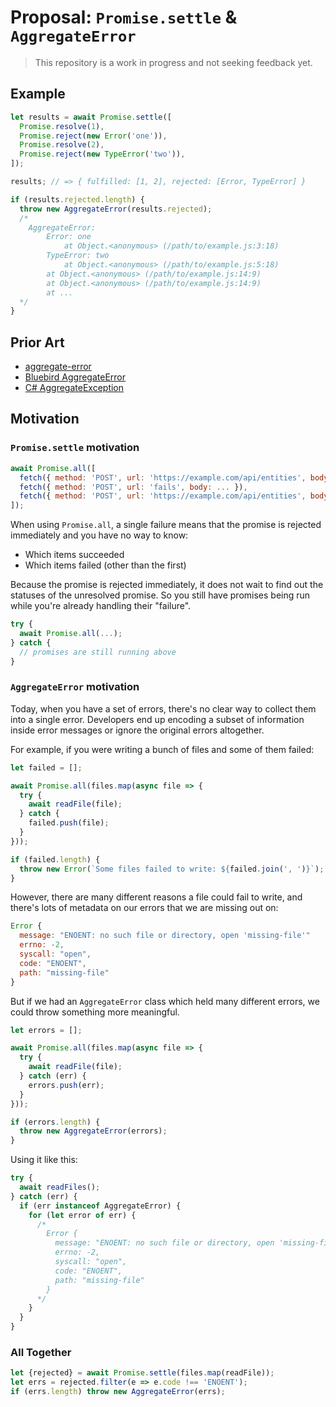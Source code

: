 # Proposal: `Promise.settle` & `AggregateError`

> This repository is a work in progress and not seeking feedback yet.

## Example

```js
let results = await Promise.settle([
  Promise.resolve(1),
  Promise.reject(new Error('one')),
  Promise.resolve(2),
  Promise.reject(new TypeError('two')),
]);

results; // => { fulfilled: [1, 2], rejected: [Error, TypeError] }

if (results.rejected.length) {
  throw new AggregateError(results.rejected);
  /*
    AggregateError:
        Error: one
            at Object.<anonymous> (/path/to/example.js:3:18)
        TypeError: two
            at Object.<anonymous> (/path/to/example.js:5:18)
        at Object.<anonymous> (/path/to/example.js:14:9)
        at Object.<anonymous> (/path/to/example.js:14:9)
        at ...
  */
}
```

## Prior Art

- [aggregate-error](https://www.npmjs.com/package/aggregate-error)
- [Bluebird AggregateError](http://bluebirdjs.com/docs/api/aggregateerror.html)
- [C# AggregateException](https://msdn.microsoft.com/en-us/library/system.aggregateexception(v=vs.110).aspx)

## Motivation

### `Promise.settle` motivation

```js
await Promise.all([
  fetch({ method: 'POST', url: 'https://example.com/api/entities', body: ... }),
  fetch({ method: 'POST', url: 'fails', body: ... }),
  fetch({ method: 'POST', url: 'https://example.com/api/entities', body: ... }),
]);
```

When using `Promise.all`, a single failure means that the promise is rejected
immediately and you have no way to know:

- Which items succeeded
- Which items failed (other than the first)

Because the promise is rejected immediately, it does not wait to find out the
statuses of the unresolved promise. So you still have promises being run while
you're already handling their "failure".

```js
try {
  await Promise.all(...);
} catch {
  // promises are still running above
}
```

### `AggregateError` motivation

Today, when you have a set of errors, there's no clear way to collect them into
a single error. Developers end up encoding a subset of information inside error
messages or ignore the original errors altogether.

For example, if you were writing a bunch of files and some of them failed:

```js
let failed = [];

await Promise.all(files.map(async file => {
  try {
    await readFile(file);
  } catch {
    failed.push(file);
  }
}));

if (failed.length) {
  throw new Error(`Some files failed to write: ${failed.join(', ')}`);
}
```

However, there are many different reasons a file could fail to write, and
there's lots of metadata on our errors that we are missing out on:

```js
Error {
  message: "ENOENT: no such file or directory, open 'missing-file'"
  errno: -2,
  syscall: "open",
  code: "ENOENT",
  path: "missing-file"
}
```

But if we had an `AggregateError` class which held many different errors, we
could throw something more meaningful.

```js
let errors = [];

await Promise.all(files.map(async file => {
  try {
    await readFile(file);
  } catch (err) {
    errors.push(err);
  }
}));

if (errors.length) {
  throw new AggregateError(errors);
}
```

Using it like this:

```js
try {
  await readFiles();
} catch (err) {
  if (err instanceof AggregateError) {
    for (let error of err) {
      /*
        Error {
          message: "ENOENT: no such file or directory, open 'missing-file'"
          errno: -2,
          syscall: "open",
          code: "ENOENT",
          path: "missing-file"
        }
      */
    }
  }
}
```

### All Together

```js
let {rejected} = await Promise.settle(files.map(readFile));
let errs = rejected.filter(e => e.code !== 'ENOENT');
if (errs.length) throw new AggregateError(errs);
```
